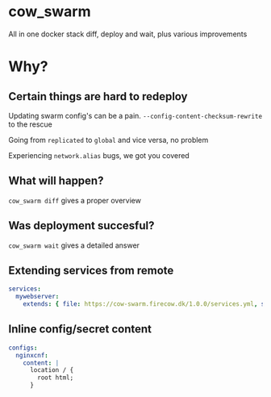 # cow_swarm

All in one docker stack diff, deploy and wait, plus various improvements

# Why?

## Certain things are hard to redeploy 

Updating swarm config's can be a pain. `--config-content-checksum-rewrite` to the rescue

Going from `replicated` to `global` and vice versa, no problem

Experiencing `network.alias` bugs, we got you covered

## What will happen?
`cow_swarm diff` gives a proper overview

## Was deployment succesful?
`cow_swarm wait` gives a detailed answer

## Extending services from remote

```yml
services:
  mywebserver:
    extends: { file: https://cow-swarm.firecow.dk/1.0.0/services.yml, service: nginx }
```

## Inline config/secret content

```yml
configs:
  nginxcnf:
    content: |
      location / {
        root html;
      }
```